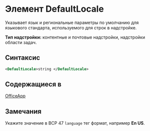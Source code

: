 # <a name="defaultlocale-element"></a>Элемент DefaultLocale

Указывает язык и региональные параметры по умолчанию для языкового стандарта, используемого для строк в надстройке.

**Тип надстройки:** контентные и почтовые надстройки, надстройки области задач.

## <a name="syntax"></a>Синтаксис

```XML
<DefaultLocale>string </DefaultLocale>
```

## <a name="contained-in"></a>Содержащиеся в

[OfficeApp](officeapp.md)

## <a name="remarks"></a>Замечания

Укажите значение в BCP 47 `language` тег формат, например **En US**.


